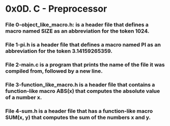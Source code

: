 # 0x0D. C - Preprocessor
### File 0-object_like_macro.h: is a header file that defines a macro named SIZE as an abbreviation for the token 1024.
### File 1-pi.h is a header file that defines a macro named PI as an abbreviation for the token 3.14159265359.
### File 2-main.c is a program that prints the name of the file it was compiled from, followed by a new line.
### File 3-function_like_macro.h is a header file that contains a function-like macro ABS(x) that computes the absolute value of a number x.
### File 4-sum.h is a header file that has a function-like macro SUM(x, y) that computes the sum of the numbers x and y.
